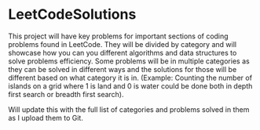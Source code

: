 # LeetCodeSolutions

This project will have key problems for important sections of coding problems found in LeetCode. They will be divided by category and will showcase how you can you different algorithms and data structures to solve problems efficiency. Some problems will be in multiple categories as they can be solved in different ways and the solutions for those will be different based on what category it is in. (Example: Counting the number of islands on a grid where 1 is land and 0 is water could be done both in depth first search or breadth  first search). 

Will update this with the full list of categories and problems solved in them as I upload them to Git. 
